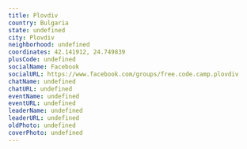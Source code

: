 ```yaml
---
title: Plovdiv
country: Bulgaria
state: undefined
city: Plovdiv
neighborhood: undefined
coordinates: 42.141912, 24.749839
plusCode: undefined
socialName: Facebook
socialURL: https://www.facebook.com/groups/free.code.camp.plovdiv
chatName: undefined
chatURL: undefined
eventName: undefined
eventURL: undefined
leaderName: undefined
leaderURL: undefined
oldPhoto: undefined
coverPhoto: undefined
---
```

